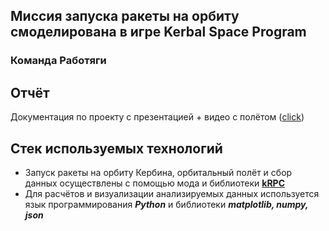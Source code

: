 ## Миссия запуска ракеты на орбиту смоделирована в игре Kerbal Space Program

### __Команда Работяги__

## Отчёт
Документация по проекту c презентацией + видео с полётом ([click](https://drive.google.com/drive/folders/1m7YfCk10n7CWOl0NTi-jgTOnSzkREYj3?usp=drive_link))

## Стек используемых технологий
* Запуск ракеты на орбиту Кербина, орбитальный полёт и сбор данных осуществлены с помощью мода и библиотеки [__kRPC__](https://krpc.github.io/krpc/index.html#)
* Для расчётов и визуализации анализируемых данных используется язык программирования ___Python___ и библиотеки ___matplotlib, numpy, json___

